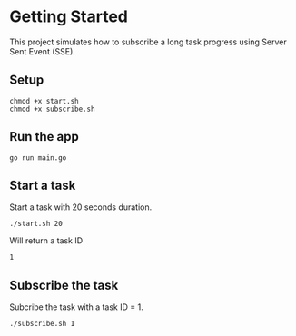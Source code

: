 # Getting Started
This project simulates how to subscribe a long task progress using Server Sent Event (SSE).

## Setup
```
chmod +x start.sh
chmod +x subscribe.sh
```

## Run the app
```
go run main.go
```

## Start a task
Start a task with 20 seconds duration.
```
./start.sh 20
```
Will return a task ID
```
1
```

## Subscribe the task
Subcribe the task with a task ID = 1.
```
./subscribe.sh 1
```
